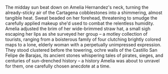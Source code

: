 The midday sun beat down on Amelia Hernandez's neck, turning the already-sticky air of the Cartagena cobblestones into a shimmering, almost tangible heat.  Sweat beaded on her forehead, threatening to smudge the carefully applied makeup she'd used to combat the relentless humidity.  Amelia adjusted the brim of her wide-brimmed straw hat, a small sigh escaping her lips as she surveyed her group – a motley collection of tourists, ranging from a boisterous family of four clutching brightly colored maps to a lone, elderly woman with a perpetually unimpressed expression.  They stood clustered before the towering, ochre walls of the Castillo San Felipe de Barajas, its ancient stones whispering tales of pirates, sieges, and centuries of sun-drenched history – a history Amelia was about to unravel for them, one carefully chosen anecdote at a time.
